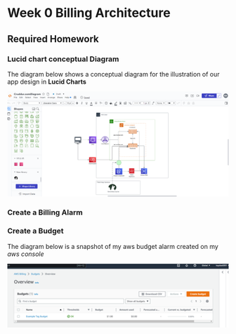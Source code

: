 # Week 0 Billing Architecture

## Required Homework

### Lucid chart conceptual Diagram

The diagram below shows a conceptual diagram for the illustration of our app design in **Lucid Charts**

![](assets/Assignmentlucid%20chart%20diagram.PNG)

### Create a Billing Alarm

### Create a Budget
The diagram below is a snapshot of my aws budget alarm created on my *aws console*

![](assets/aws%20budget%20assignment.PNG)
